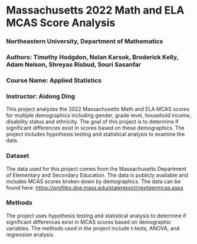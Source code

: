 **<h1>Massachusetts 2022 Math and ELA MCAS Score Analysis</h1>**

**<h3>Northeastern University, Department of Mathematics</h3><p>**
**<h3>Authors: Timothy Hodgdon, Nolan Karsok, Broderick Kelly, Adam Nelson, Shreyas Risbud, Souri Sasanfar</h3><p>**
**<h3>Course Name: Applied Statistics</h3><p>**
**<h3>Instructor: Aidong Ding</h3><p>**

This project analyzes the 2022 Massachusetts Math and ELA MCAS scores for multiple demographics including gender, grade level, household income, disability status and ethnicity. The goal of this project is to determine if significant differences exist in scores based on these demographics. The project includes hypothesis testing and statistical analysis to examine the data.

**<h3>Dataset</h3>**
The data used for this project comes from the Massachusetts Department of Elementary and Secondary Education. The data is publicly available and includes MCAS scores broken down by demographics. The data can be found here: https://profiles.doe.mass.edu/statereport/nextgenmcas.aspx

**<h3>Methods</h3>**
The project uses hypothesis testing and statistical analysis to determine if significant differences exist in MCAS scores based on demographic variables. The methods used in the project include t-tests, ANOVA, and regression analysis.
